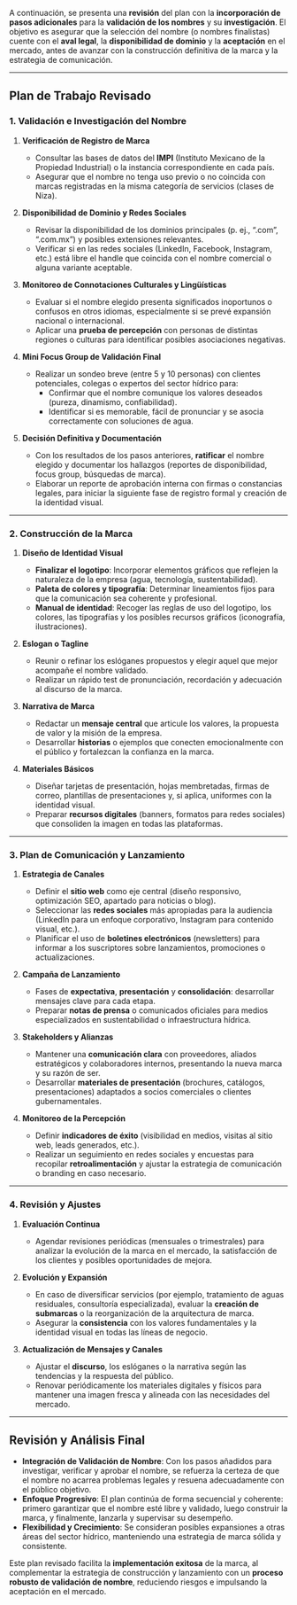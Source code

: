 A continuación, se presenta una **revisión** del plan con la **incorporación de pasos adicionales** para la **validación de los nombres** y su **investigación**. El objetivo es asegurar que la selección del nombre (o nombres finalistas) cuente con el **aval legal**, la **disponibilidad de dominio** y la **aceptación** en el mercado, antes de avanzar con la construcción definitiva de la marca y la estrategia de comunicación.

---

## Plan de Trabajo Revisado

### 1. Validación e Investigación del Nombre

1. **Verificación de Registro de Marca**  
   - Consultar las bases de datos del **IMPI** (Instituto Mexicano de la Propiedad Industrial) o la instancia correspondiente en cada país.  
   - Asegurar que el nombre no tenga uso previo o no coincida con marcas registradas en la misma categoría de servicios (clases de Niza).

2. **Disponibilidad de Dominio y Redes Sociales**  
   - Revisar la disponibilidad de los dominios principales (p. ej., “.com”, “.com.mx”) y posibles extensiones relevantes.  
   - Verificar si en las redes sociales (LinkedIn, Facebook, Instagram, etc.) está libre el handle que coincida con el nombre comercial o alguna variante aceptable.

3. **Monitoreo de Connotaciones Culturales y Lingüísticas**  
   - Evaluar si el nombre elegido presenta significados inoportunos o confusos en otros idiomas, especialmente si se prevé expansión nacional o internacional.  
   - Aplicar una **prueba de percepción** con personas de distintas regiones o culturas para identificar posibles asociaciones negativas.

4. **Mini Focus Group de Validación Final**  
   - Realizar un sondeo breve (entre 5 y 10 personas) con clientes potenciales, colegas o expertos del sector hídrico para:  
     - Confirmar que el nombre comunique los valores deseados (pureza, dinamismo, confiabilidad).  
     - Identificar si es memorable, fácil de pronunciar y se asocia correctamente con soluciones de agua.

5. **Decisión Definitiva y Documentación**  
   - Con los resultados de los pasos anteriores, **ratificar** el nombre elegido y documentar los hallazgos (reportes de disponibilidad, focus group, búsquedas de marca).  
   - Elaborar un reporte de aprobación interna con firmas o constancias legales, para iniciar la siguiente fase de registro formal y creación de la identidad visual.

---

### 2. Construcción de la Marca

1. **Diseño de Identidad Visual**  
   - **Finalizar el logotipo**: Incorporar elementos gráficos que reflejen la naturaleza de la empresa (agua, tecnología, sustentabilidad).  
   - **Paleta de colores y tipografía**: Determinar lineamientos fijos para que la comunicación sea coherente y profesional.  
   - **Manual de identidad**: Recoger las reglas de uso del logotipo, los colores, las tipografías y los posibles recursos gráficos (iconografía, ilustraciones).

2. **Eslogan o Tagline**  
   - Reunir o refinar los eslóganes propuestos y elegir aquel que mejor acompañe el nombre validado.  
   - Realizar un rápido test de pronunciación, recordación y adecuación al discurso de la marca.

3. **Narrativa de Marca**  
   - Redactar un **mensaje central** que articule los valores, la propuesta de valor y la misión de la empresa.  
   - Desarrollar **historias** o ejemplos que conecten emocionalmente con el público y fortalezcan la confianza en la marca.

4. **Materiales Básicos**  
   - Diseñar tarjetas de presentación, hojas membretadas, firmas de correo, plantillas de presentaciones y, si aplica, uniformes con la identidad visual.  
   - Preparar **recursos digitales** (banners, formatos para redes sociales) que consoliden la imagen en todas las plataformas.

---

### 3. Plan de Comunicación y Lanzamiento

1. **Estrategia de Canales**  
   - Definir el **sitio web** como eje central (diseño responsivo, optimización SEO, apartado para noticias o blog).  
   - Seleccionar las **redes sociales** más apropiadas para la audiencia (LinkedIn para un enfoque corporativo, Instagram para contenido visual, etc.).  
   - Planificar el uso de **boletines electrónicos** (newsletters) para informar a los suscriptores sobre lanzamientos, promociones o actualizaciones.

2. **Campaña de Lanzamiento**  
   - Fases de **expectativa**, **presentación** y **consolidación**: desarrollar mensajes clave para cada etapa.  
   - Preparar **notas de prensa** o comunicados oficiales para medios especializados en sustentabilidad o infraestructura hídrica.

3. **Stakeholders y Alianzas**  
   - Mantener una **comunicación clara** con proveedores, aliados estratégicos y colaboradores internos, presentando la nueva marca y su razón de ser.  
   - Desarrollar **materiales de presentación** (brochures, catálogos, presentaciones) adaptados a socios comerciales o clientes gubernamentales.

4. **Monitoreo de la Percepción**  
   - Definir **indicadores de éxito** (visibilidad en medios, visitas al sitio web, leads generados, etc.).  
   - Realizar un seguimiento en redes sociales y encuestas para recopilar **retroalimentación** y ajustar la estrategia de comunicación o branding en caso necesario.

---

### 4. Revisión y Ajustes

1. **Evaluación Continua**  
   - Agendar revisiones periódicas (mensuales o trimestrales) para analizar la evolución de la marca en el mercado, la satisfacción de los clientes y posibles oportunidades de mejora.

2. **Evolución y Expansión**  
   - En caso de diversificar servicios (por ejemplo, tratamiento de aguas residuales, consultoría especializada), evaluar la **creación de submarcas** o la reorganización de la arquitectura de marca.  
   - Asegurar la **consistencia** con los valores fundamentales y la identidad visual en todas las líneas de negocio.

3. **Actualización de Mensajes y Canales**  
   - Ajustar el **discurso**, los eslóganes o la narrativa según las tendencias y la respuesta del público.  
   - Renovar periódicamente los materiales digitales y físicos para mantener una imagen fresca y alineada con las necesidades del mercado.

---

## Revisión y Análisis Final

- **Integración de Validación de Nombre**: Con los pasos añadidos para investigar, verificar y aprobar el nombre, se refuerza la certeza de que el nombre no acarrea problemas legales y resuena adecuadamente con el público objetivo.  
- **Enfoque Progresivo**: El plan continúa de forma secuencial y coherente: primero garantizar que el nombre esté libre y validado, luego construir la marca, y finalmente, lanzarla y supervisar su desempeño.  
- **Flexibilidad y Crecimiento**: Se consideran posibles expansiones a otras áreas del sector hídrico, manteniendo una estrategia de marca sólida y consistente.

Este plan revisado facilita la **implementación exitosa** de la marca, al complementar la estrategia de construcción y lanzamiento con un **proceso robusto de validación de nombre**, reduciendo riesgos e impulsando la aceptación en el mercado.